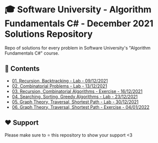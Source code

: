 # :mortar_board: Software University - Algorithm Fundamentals C# - December 2021 Solutions Repository
Repo of solutions for every problem in Software University's "Algorithm Fundamentals C#" course. 

## :orange_book: Contents 
* [01. Recursion, Backtracking - Lab - 09/12/2021](https://github.com/vassdeniss/softuni-algorithm-fundamentals-cs-december-2021-solutions/tree/master/01.RecursionBacktracking) 
* [02. Combinatorial Problems - Lab - 13/12/2021](https://github.com/vassdeniss/softuni-algorithm-fundamentals-cs-december-2021-solutions/tree/master/02.CombinatorialProblems)
* [03. Recursion, Combinatorial Algorithms - Exercise - 16/12/2021](https://github.com/vassdeniss/softuni-algorithm-fundamentals-cs-december-2021-solutions/tree/master/03.RecursionCombinatorialAlgsExercise)
* [04. Searching, Sorting, Greedy Algorithms - Lab - 23/12/2021](https://github.com/vassdeniss/softuni-algorithm-fundamentals-cs-december-2021-solutions/tree/master/04.SearchingSortingGreedyAlgorithms)
* [05. Graph Theory, Traversal, Shortest Path - Lab - 30/12/2021](https://github.com/vassdeniss/softuni-algorithm-fundamentals-cs-december-2021-solutions/tree/master/05.GraphsTraversalShortestPath)
* [06. Graph Theory, Traversal, Shortest Path - Exercise - 04/01/2022](https://github.com/vassdeniss/softuni-algorithm-fundamentals-cs-december-2021-solutions/tree/master/06.GraphsTraversalShortestPathExercise)

## :heart: Support
Please make sure to :star: this repository to show your support <3